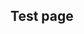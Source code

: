 ## Test page

<div
  class="tabs"
  name="test"
  enabled="true"
  height="600"
  show="2"
  tabs="[
    // { key: 'component', filepath: 'example/GeomorphEdit' },
    { type: 'component', filepath: 'example/NavDemo1' },
    // { key: 'component', filepath: 'example/LightsTest' }, // ISSUE 🚧
    // { key: 'component', filepath: 'example/Css3dForeignObject#301' },
    // { key: 'component', filepath: 'example/Pyramid3dDemo' },
    // { key: 'component', filepath: 'example/TriangleDev#301' },
    { type: 'terminal', filepath: 'test', env: { NPCS_KEY: 'npcs-demo-1', PROFILE: 'profile-1-a' } },
    // { key: 'component', filepath: 'example/SvgStringPull' },
    // { key: 'terminal', filepath: 'other', env: { NPCS_KEY: 'npcs-demo-1', PROFILE: 'profile-1' } },
    // { key: 'component', filepath: 'example/SvgDoorsDemo#101' },
    // { key: 'component', filepath: 'example/SvgNavGraph#301' },
    // { key: 'component', filepath: 'example/SvgNavGraph#101' },
    // { key: 'component', filepath: 'example/SvgPanZoomDemo' },
    // { key: 'component', filepath: 'example/SvgVisibilityDemo#301' },
  ]"
>
</div>

